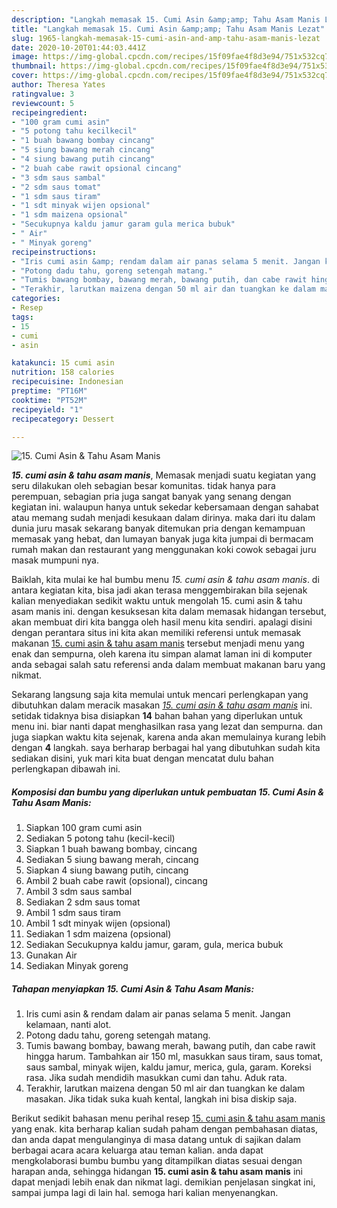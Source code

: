 ```yaml
---
description: "Langkah memasak 15. Cumi Asin &amp;amp; Tahu Asam Manis Lezat"
title: "Langkah memasak 15. Cumi Asin &amp;amp; Tahu Asam Manis Lezat"
slug: 1965-langkah-memasak-15-cumi-asin-and-amp-tahu-asam-manis-lezat
date: 2020-10-20T01:44:03.441Z
image: https://img-global.cpcdn.com/recipes/15f09fae4f8d3e94/751x532cq70/15-cumi-asin-tahu-asam-manis-foto-resep-utama.jpg
thumbnail: https://img-global.cpcdn.com/recipes/15f09fae4f8d3e94/751x532cq70/15-cumi-asin-tahu-asam-manis-foto-resep-utama.jpg
cover: https://img-global.cpcdn.com/recipes/15f09fae4f8d3e94/751x532cq70/15-cumi-asin-tahu-asam-manis-foto-resep-utama.jpg
author: Theresa Yates
ratingvalue: 3
reviewcount: 5
recipeingredient:
- "100 gram cumi asin"
- "5 potong tahu kecilkecil"
- "1 buah bawang bombay cincang"
- "5 siung bawang merah cincang"
- "4 siung bawang putih cincang"
- "2 buah cabe rawit opsional cincang"
- "3 sdm saus sambal"
- "2 sdm saus tomat"
- "1 sdm saus tiram"
- "1 sdt minyak wijen opsional"
- "1 sdm maizena opsional"
- "Secukupnya kaldu jamur garam gula merica bubuk"
- " Air"
- " Minyak goreng"
recipeinstructions:
- "Iris cumi asin &amp; rendam dalam air panas selama 5 menit. Jangan kelamaan, nanti alot."
- "Potong dadu tahu, goreng setengah matang."
- "Tumis bawang bombay, bawang merah, bawang putih, dan cabe rawit hingga harum. Tambahkan air 150 ml, masukkan saus tiram, saus tomat, saus sambal, minyak wijen, kaldu jamur, merica, gula, garam. Koreksi rasa. Jika sudah mendidih masukkan cumi dan tahu. Aduk rata."
- "Terakhir, larutkan maizena dengan 50 ml air dan tuangkan ke dalam masakan. Jika tidak suka kuah kental, langkah ini bisa diskip saja."
categories:
- Resep
tags:
- 15
- cumi
- asin

katakunci: 15 cumi asin 
nutrition: 158 calories
recipecuisine: Indonesian
preptime: "PT16M"
cooktime: "PT52M"
recipeyield: "1"
recipecategory: Dessert

---
```



![15. Cumi Asin &amp; Tahu Asam Manis](https://img-global.cpcdn.com/recipes/15f09fae4f8d3e94/751x532cq70/15-cumi-asin-tahu-asam-manis-foto-resep-utama.jpg)

<b><i>15. cumi asin &amp; tahu asam manis</i></b>, Memasak menjadi suatu kegiatan yang seru dilakukan oleh sebagian besar komunitas. tidak hanya para perempuan, sebagian pria juga sangat banyak yang senang dengan kegiatan ini. walaupun hanya untuk sekedar kebersamaan dengan sahabat atau memang sudah menjadi kesukaan dalam dirinya. maka dari itu dalam dunia juru masak sekarang banyak ditemukan pria dengan kemampuan memasak yang hebat, dan lumayan banyak juga kita jumpai di bermacam rumah makan dan restaurant yang menggunakan koki cowok sebagai juru masak mumpuni nya.

Baiklah, kita mulai ke hal bumbu menu <i>15. cumi asin &amp; tahu asam manis</i>. di antara kegiatan kita, bisa jadi akan terasa menggembirakan bila sejenak kalian menyediakan sedikit waktu untuk mengolah 15. cumi asin &amp; tahu asam manis ini. dengan kesuksesan kita dalam memasak hidangan tersebut, akan membuat diri kita bangga oleh hasil menu kita sendiri. apalagi disini dengan perantara situs ini kita akan memiliki referensi untuk memasak makanan <u>15. cumi asin &amp; tahu asam manis</u> tersebut menjadi menu yang enak dan sempurna, oleh karena itu simpan alamat laman ini di komputer anda sebagai salah satu referensi anda dalam membuat makanan baru yang nikmat.




Sekarang langsung saja kita memulai untuk mencari perlengkapan yang dibutuhkan dalam meracik masakan <u><i>15. cumi asin &amp; tahu asam manis</i></u> ini. setidak tidaknya bisa disiapkan <b>14</b> bahan bahan yang diperlukan untuk menu ini. biar nanti dapat menghasilkan rasa yang lezat dan sempurna. dan juga siapkan waktu kita sejenak, karena anda akan memulainya kurang lebih dengan <b>4</b> langkah. saya berharap berbagai hal yang dibutuhkan sudah kita sediakan disini, yuk mari kita buat dengan mencatat dulu bahan perlengkapan dibawah ini.

<!--inarticleads1-->

##### Komposisi dan bumbu yang diperlukan untuk pembuatan 15. Cumi Asin &amp; Tahu Asam Manis:

1. Siapkan 100 gram cumi asin
1. Sediakan 5 potong tahu (kecil-kecil)
1. Siapkan 1 buah bawang bombay, cincang
1. Sediakan 5 siung bawang merah, cincang
1. Siapkan 4 siung bawang putih, cincang
1. Ambil 2 buah cabe rawit (opsional), cincang
1. Ambil 3 sdm saus sambal
1. Sediakan 2 sdm saus tomat
1. Ambil 1 sdm saus tiram
1. Ambil 1 sdt minyak wijen (opsional)
1. Sediakan 1 sdm maizena (opsional)
1. Sediakan Secukupnya kaldu jamur, garam, gula, merica bubuk
1. Gunakan  Air
1. Sediakan  Minyak goreng




<!--inarticleads2-->

##### Tahapan menyiapkan 15. Cumi Asin &amp; Tahu Asam Manis:

1. Iris cumi asin &amp; rendam dalam air panas selama 5 menit. Jangan kelamaan, nanti alot.
1. Potong dadu tahu, goreng setengah matang.
1. Tumis bawang bombay, bawang merah, bawang putih, dan cabe rawit hingga harum. Tambahkan air 150 ml, masukkan saus tiram, saus tomat, saus sambal, minyak wijen, kaldu jamur, merica, gula, garam. Koreksi rasa. Jika sudah mendidih masukkan cumi dan tahu. Aduk rata.
1. Terakhir, larutkan maizena dengan 50 ml air dan tuangkan ke dalam masakan. Jika tidak suka kuah kental, langkah ini bisa diskip saja.




Berikut sedikit bahasan menu perihal resep <u>15. cumi asin &amp; tahu asam manis</u> yang enak. kita berharap kalian sudah paham dengan pembahasan diatas, dan anda dapat mengulanginya di masa datang untuk di sajikan dalam berbagai acara acara keluarga atau teman kalian. anda dapat mengkolaborasi bumbu bumbu yang ditampilkan diatas sesuai dengan harapan anda, sehingga hidangan <b>15. cumi asin &amp; tahu asam manis</b> ini dapat menjadi lebih enak dan nikmat lagi. demikian penjelasan singkat ini, sampai jumpa lagi di lain hal. semoga hari kalian menyenangkan.
